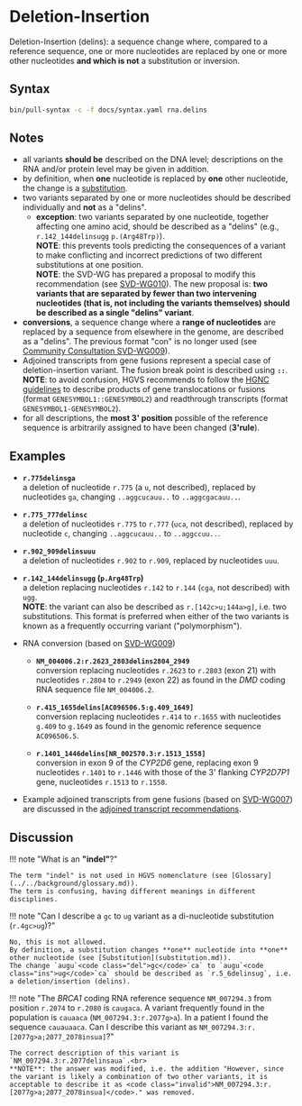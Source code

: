 # Deletion-Insertion

<!-- ## Definition -->

Deletion-Insertion (delins): a sequence change where, compared to a reference sequence, one or more nucleotides are replaced by one or more other nucleotides **and which is not** a substitution or inversion.

## Syntax

```sh exec="true"
bin/pull-syntax -c -f docs/syntax.yaml rna.delins
```

## Notes

- all variants **should be** described on the DNA level; descriptions on the RNA and/or protein level may be given in addition.
- by definition, when **one** nucleotide is replaced by **one** other nucleotide, the change is a [substitution](substitution.md).
- two variants separated by one or more nucleotides should be described individually and **not** as a "delins".
    - **exception**: two variants separated by one nucleotide, together affecting one amino acid, should be described as a "delins" (e.g., `r.142_144delinsugg` `p.(Arg48Trp)`).<br>
      **NOTE**: this prevents tools predicting the consequences of a variant to make conflicting and incorrect predictions of two different substitutions at one position.<br>
      **NOTE**: the SVD-WG has prepared a proposal to modify this recommendation (see [SVD-WG010](../../consultation/SVD-WG010.md)).
      The new proposal is: **two variants that are separated by fewer than two intervening nucleotides (that is, not including the variants themselves) should be described as a single "delins" variant**.
- **conversions**, a sequence change where a **range of nucleotides** are replaced by a sequence from elsewhere in the genome, are described as a "delins".
  The previous format "con" is no longer used (see [Community Consultation SVD-WG009](../../consultation/SVD-WG009.md)).
- Adjoined transcripts from gene fusions represent a special case of deletion-insertion variant.
  The fusion break point is described using **`::`**.<br>
  **NOTE**: to avoid confusion, HGVS recommends to follow the [HGNC guidelines](https://www.genenames.org/about/guidelines/) to describe products of gene translocations or fusions (format `GENESYMBOL1::GENESYMBOL2`) and readthrough transcripts (format `GENESYMBOL1-GENESYMBOL2`).
- for all descriptions, the **most 3' position** possible of the reference sequence is arbitrarily assigned to have been changed (**3'rule**).

## Examples

- **`r.775delinsga`**<br>
  a deletion of nucleotide `r.775` (a `u`, not described), replaced by nucleotides `ga`, changing `..aggc`<code class="del">u</code>`cauu..` to `..aggc`<code class="ins">ga</code>`cauu..`.

- **`r.775_777delinsc`**<br>
  a deletion of nucleotides `r.775` to `r.777` (`uca`, not described), replaced by nucleotide `c`, changing `..aggc`<code class="del">uca</code>`uu..` to `..aggc`<code class="ins">c</code>`uu..`.

- **`r.902_909delinsuuu`**<br>
  a deletion of nucleotides `r.902` to `r.909`, replaced by nucleotides `uuu`.

- **`r.142_144delinsugg` (`p.Arg48Trp`)**<br>
  a deletion replacing nucleotides `r.142` to `r.144` (`cga`, not described) with `ugg`.<br>
  **NOTE**: the variant can also be described as `r.[142c>u;144a>g]`, i.e. two substitutions.
  This format is preferred when either of the two variants is known as a frequently occurring variant ("polymorphism").

- RNA conversion (based on [SVD-WG009](../../consultation/SVD-WG009.md))
    - **`NM_004006.2:r.2623_2803delins2804_2949`**<br>
      conversion replacing nucleotides `r.2623` to `r.2803` (exon 21) with nucleotides `r.2804` to `r.2949` (exon 22) as found in the _DMD_ coding RNA sequence file `NM_004006.2`.

    - **`r.415_1655delins[AC096506.5:g.409_1649]`**<br>
      conversion replacing nucleotides `r.414` to `r.1655` with nucleotides `g.409` to `g.1649` as found in the genomic reference sequence `AC096506.5`.

    - **`r.1401_1446delins[NR_002570.3:r.1513_1558]`**<br>
      conversion in exon 9 of the _CYP2D6_ gene, replacing exon 9 nucleotides `r.1401` to `r.1446` with those of the 3' flanking _CYP2D7P1_ gene, nucleotides `r.1513` to `r.1558`.

- Example adjoined transcripts from gene fusions (based on [SVD-WG007](../../consultation/SVD-WG007.md)) are discussed in the [adjoined transcript recommendations](adjoined_transcript.md).

## Discussion

!!! note "What is an **"indel"**?"

    The term "indel" is not used in HGVS nomenclature (see [Glossary](../../background/glossary.md)).
    The term is confusing, having different meanings in different disciplines.

!!! note "Can I describe a `gc` to `ug` variant as a di-nucleotide substitution (<code class="invalid">r.4gc>ug</code>)?"

    No, this is not allowed.
    By definition, a substitution changes **one** nucleotide into **one** other nucleotide (see [Substitution](substitution.md)).
    The change `augu`<code class="del">gc</code>`ca` to `augu`<code class="ins">ug</code>`ca` should be described as `r.5_6delinsug`, i.e. a deletion/insertion (delins).

!!! note "The _BRCA1_ coding RNA reference sequence `NM_007294.3` from position `r.2074` to `r.2080` is `cau`<code class="sub">g</code>`aca`. A variant frequently found in the population is `cau`<code class="sub">a</code>`aca` (`NM_007294.3:r.2077g>a`). In a patient I found the sequence `cau`<code class="sub">a</code><code class="ins">ua</code>`aca`. Can I describe this variant as <code class="invalid">NM_007294.3:r.[2077g>a;2077_2078insua]</code>?"

    The correct description of this variant is `NM_007294.3:r.2077delinsaua`.<br>
    **NOTE**: the answer was modified, i.e. the addition "However, since the variant is likely a combination of two other variants, it is acceptable to describe it as <code class="invalid">NM_007294.3:r.[2077g>a;2077_2078insua]</code>." was removed.

